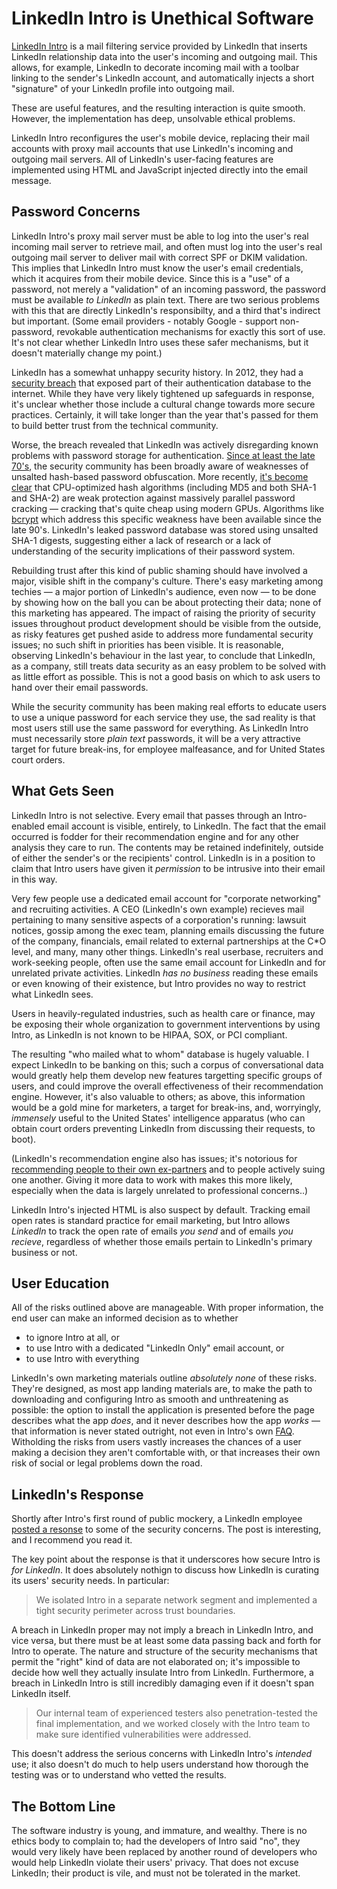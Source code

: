 # LinkedIn Intro is Unethical Software

[LinkedIn Intro](https://intro.linkedin.com) is a mail filtering service
provided by LinkedIn that inserts LinkedIn relationship data into the user's
incoming and outgoing mail. This allows, for example, LinkedIn to decorate
incoming mail with a toolbar linking to the sender's LinkedIn account, and
automatically injects a short "signature" of your LinkedIn profile into
outgoing mail.

These are useful features, and the resulting interaction is quite smooth.
However, the implementation has deep, unsolvable ethical problems.

LinkedIn Intro reconfigures the user's mobile device, replacing their mail
accounts with proxy mail accounts that use LinkedIn's incoming and outgoing
mail servers. All of LinkedIn's user-facing features are implemented using
HTML and JavaScript injected directly into the email message.

## Password Concerns

LinkedIn Intro's proxy mail server must be able to log into the user's real
incoming mail server to retrieve mail, and often must log into the user's real
outgoing mail server to deliver mail with correct SPF or DKIM validation. This
implies that LinkedIn Intro must know the user's email credentials, which it
acquires from their mobile device. Since this is a "use" of a password, not
merely a "validation" of an incoming password, the password must be available
_to LinkedIn_ as plain text. There are two serious problems with this that
are directly LinkedIn's responsibilty, and a third that's indirect but
important. (Some email providers - notably Google - support non-password,
revokable authentication mechanisms for exactly this sort of use. It's not
clear whether LinkedIn Intro uses these safer mechanisms, but it doesn't
materially change my point.)

LinkedIn has a somewhat unhappy security history. In 2012, they had a
[security
breach](http://www.nytimes.com/2012/06/11/technology/linkedin-breach-exposes-light-security-even-at-data-companies.html)
that exposed part of their authentication database to the internet. While they
have very likely tightened up safeguards in response, it's unclear whether
those include a cultural change towards more secure practices. Certainly, it
will take longer than the year that's passed for them to build better trust
from the technical community.

Worse, the breach revealed that LinkedIn was actively disregarding known
problems with password storage for authentication. [Since at least the late
70's](http://cm.bell-labs.com/cm/cs/who/dmr/passwd.ps), the security community
has been broadly aware of weaknesses of unsalted hash-based password
obfuscation. More recently, [it's become
clear](http://www.win.tue.nl/cccc/sha-1-challenge.html) that CPU-optimized
hash algorithms (including MD5 and both SHA-1 and SHA-2) are weak protection
against massively parallel password cracking — cracking that's quite cheap
using modern GPUs. Algorithms like
[bcrypt](http://codahale.com/how-to-safely-store-a-password/) which address
this specific weakness have been available since the late 90's. LinkedIn's
leaked password database was stored using unsalted SHA-1 digests, suggesting
either a lack of research or a lack of understanding of the security
implications of their password system.

Rebuilding trust after this kind of public shaming should have involved a
major, visible shift in the company's culture. There's easy marketing among
techies — a major portion of LinkedIn's audience, even now — to be done by
showing how on the ball you can be about protecting their data; none of this
marketing has appeared. The impact of raising the priority of security issues
throughout product development should be visible from the outside, as risky
features get pushed aside to address more fundamental security issues; no such
shift in priorities has been visible. It is reasonable, observing LinkedIn's
behaviour in the last year, to conclude that LinkedIn, as a company, still
treats data security as an easy problem to be solved with as little effort as
possible. This is not a good basis on which to ask users to hand over their
email passwords.

While the security community has been making real efforts to educate users to
use a unique password for each service they use, the sad reality is that most
users still use the same password for everything. As LinkedIn Intro must
necessarily store _plain text_ passwords, it will be a very attractive target
for future break-ins, for employee malfeasance, and for United States court
orders.

## What Gets Seen

LinkedIn Intro is not selective. Every email that passes through an
Intro-enabled email account is visible, entirely, to LinkedIn. The fact that
the email occurred is fodder for their recommendation engine and for any other
analysis they care to run. The contents may be retained indefinitely, outside
of either the sender's or the recipients' control. LinkedIn is in a position
to claim that Intro users have given it _permission_ to be intrusive into
their email in this way.

Very few people use a dedicated email account for "corporate networking" and
recruiting activities. A CEO (LinkedIn's own example) recieves mail pertaining
to many sensitive aspects of a corporation's running: lawsuit notices, gossip
among the exec team, planning emails discussing the future of the company,
financials, email related to external partnerships at the C*O level, and many,
many other things. LinkedIn's real userbase, recruiters and work-seeking
people, often use the same email account for LinkedIn and for unrelated
private activities. LinkedIn _has no business_ reading these emails or even
knowing of their existence, but Intro provides no way to restrict what
LinkedIn sees.

Users in heavily-regulated industries, such as health care or finance, may be
exposing their whole organization to government interventions by using Intro,
as LinkedIn is not known to be HIPAA, SOX, or PCI compliant.

The resulting "who mailed what to whom" database is hugely valuable. I expect
LinkedIn to be banking on this; such a corpus of conversational data would
greatly help them develop new features targetting specific groups of users,
and could improve the overall effectiveness of their recommendation engine.
However, it's also valuable to others; as above, this information would be a
gold mine for marketers, a target for break-ins, and, worryingly, _immensely_
useful to the United States' intelligence apparatus (who can obtain court
orders preventing LinkedIn from discussing their requests, to boot).

(LinkedIn's recommendation engine also has issues; it's notorious for
[recommending people to their own
ex-partners](http://community.linkedin.com/questions/31650/linkedin-sent-an-ex-girlfriend-a-request-to-someon.html)
and to people actively suing one another. Giving it more data to work with
makes this more likely, especially when the data is largely unrelated to
professional concerns..)

LinkedIn Intro's injected HTML is also suspect by default. Tracking email open
rates is standard practice for email marketing, but Intro allows _LinkedIn_ to
track the open rate of emails _you send_ and of emails _you recieve_,
regardless of whether those emails pertain to LinkedIn's primary business or
not.

## User Education

All of the risks outlined above are manageable. With proper information, the
end user can make an informed decision as to whether

* to ignore Intro at all, or
* to use Intro with a dedicated "LinkedIn Only" email account, or
* to use Intro with everything

LinkedIn's own marketing materials outline _absolutely none_ of these risks.
They're designed, as most app landing materials are, to make the path to
downloading and configuring Intro as smooth and unthreatening as possible: the
option to install the application is presented before the page describes what
the app _does_, and it never describes how the app _works_ — that information
is never stated outright, not even in Intro's own
[FAQ](https://intro.linkedin.com/micro/faq). Witholding the risks from users
vastly increases the chances of a user making a decision they aren't
comfortable with, or that increases their own risk of social or legal problems
down the road.

## LinkedIn's Response

Shortly after Intro's first round of public mockery, a LinkedIn employee
[posted a
resonse](http://blog.linkedin.com/2013/10/26/the-facts-about-linkedin-intro/)
to some of the security concerns. The post is interesting, and I recommend you
read it.

The key point about the response is that it underscores how secure Intro is
_for LinkedIn_. It does absolutely nothign to discuss how LinkedIn is curating
its users' security needs. In particular:

> We isolated Intro in a separate network segment and implemented a
> tight security perimeter across trust boundaries.

A breach in LinkedIn proper may not imply a breach in LinkedIn Intro, and vice
versa, but there must be at least some data passing back and forth for Intro
to operate. The nature and structure of the security mechanisms that permit
the "right" kind of data are not elaborated on; it's impossible to decide how
well they actually insulate Intro from LinkedIn. Furthermore, a breach in
LinkedIn Intro is still incredibly damaging even if it doesn't span LinkedIn
itself.

> Our internal team of experienced testers also penetration-tested the
> final implementation, and we worked closely with the Intro team to
> make sure identified vulnerabilities were addressed.

This doesn't address the serious concerns with LinkedIn Intro's _intended_
use; it also doesn't do much to help users understand how thorough the testing
was or to understand who vetted the results.

## The Bottom Line

The software industry is young, and immature, and wealthy. There is no ethics
body to complain to; had the developers of Intro said "no", they would very
likely have been replaced by another round of developers who would help
LinkedIn violate their users' privacy. That does not excuse LinkedIn; their
product is vile, and must not be tolerated in the market.
